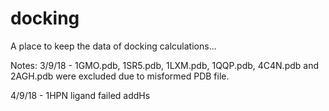 # docking

A place to keep the data of docking calculations...

Notes:
3/9/18 - 1GMO.pdb, 1SR5.pdb, 1LXM.pdb, 1QQP.pdb, 4C4N.pdb and 2AGH.pdb were excluded due to misformed PDB file.

4/9/18 - 1HPN ligand failed addHs